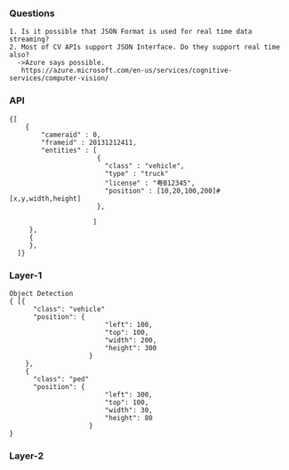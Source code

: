 ### Questions
    1. Is it possible that JSON Format is used for real time data streaming?
    2. Most of CV APIs support JSON Interface. Do they support real time also?
      ->Azure says possible.
       https://azure.microsoft.com/en-us/services/cognitive-services/computer-vision/
       
### API
    {[
        {
            "cameraid" : 0,
            "frameid" : 20131212411,
            "entities" : [
                          {
                            "class" : "vehicle",
                            "type" : "truck"
                            "license" : "粤B12345",
                            "position" : [10,20,100,200]#[x,y,width,height]
                          },
                          
                         ]
         },
         {
         },
      ]}    
### Layer-1
    Object Detection
    { [{
          "class": "vehicle"
          "position": {
                            "left": 100,
                            "top": 100,
                            "width": 200,
                            "height": 300
                        }
        },
        {
          "class": "ped"
          "position": {
                            "left": 300,
                            "top": 100,
                            "width": 30,
                            "height": 80
                        }                    
    }
    
    
### Layer-2


